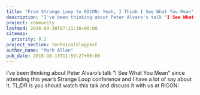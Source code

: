 ```yaml
---
title: "From Strange Loop to RICON: Yeah, I Think I See What You Mean"
description: "I've been thinking about Peter Alvaro's talk "I See What You Mean" since attending this year’s Strange Loop conference and I have a lot of say about it.  TL;DR is you should watch this talk and discuss it with us at RICON:  It's interesting to me that a significant number of talks in this y"
project: community
lastmod: 2016-09-30T07:21:16+00:00
sitemap:
  priority: 0.2
project_section: technicalblogpost
author_name: "Mark Allen"
pub_date: 2015-10-13T11:59:27+00:00
---
```

I’ve been thinking about Peter Alvaro’s talk “I See What You Mean” since attending this year’s Strange Loop conference and I have a lot of say about it. 
TL;DR is you should watch this talk and discuss it with us at RICON:
